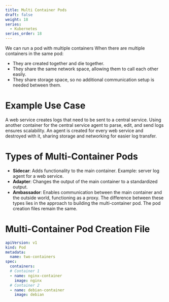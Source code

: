 ```yaml
---
title: Multi Container Pods
draft: false
weight: 18
series:
  - Kubernetes
series_order: 18
---
```

We can run a pod with multiple containers
When there are multiple containers in the same pod:
- They are created together and die together.
- They share the same network space, allowing them to call each other easily.
- They share storage space, so no additional communication setup is needed between them.
# Example Use Case
A web service creates logs that need to be sent to a central service. Using another container for the central service agent to parse, edit, and send logs ensures scalability. An agent is created for every web service and destroyed with it, sharing storage and networking for easier log transfer.
# Types of Multi-Container Pods
- **Sidecar**: Adds functionality to the main container. Example: server log agent for a web service.
- **Adapter**: Changes the output of the main container to a standardized output.
- **Ambassador**: Enables communication between the main container and the outside world, functioning as a proxy.
The difference between these types lies in the approach to building the multi-container pod. The pod creation files remain the same.
# Multi-Container Pod Creation File
```yaml
apiVersion: v1
kind: Pod
metadata:
  name: two-containers
spec:
  containers:
  # Container 1
  - name: nginx-container
    image: nginx
  # Container 2
  - name: debian-container
    image: debian
```